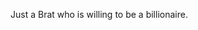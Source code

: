 Just a Brat who is willing to be a billionaire.
<!---
Siddhant8308/Siddhant8308 is a ✨ special ✨ repository because its `README.md` (this file) appears on your GitHub profile.
You can click the Preview link to take a look at your changes.
--->
